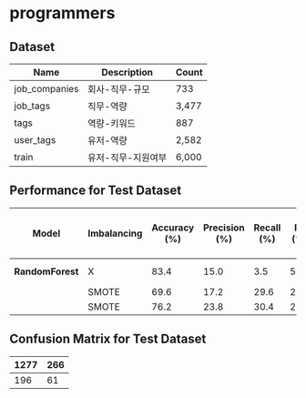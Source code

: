 # programmers


## Dataset

|        Name       | Description | Count |
| ----------------- | ----------- | ----- |
|   job_companies   | 회사-직무-규모 |  733  |
|  job_tags  | 직무-역량 | 3,477 |
|  tags | 역량-키워드 | 887 |
|  user_tags | 유저-역량 | 2,582 |
|   train  | 유저-직무-지원여부 | 6,000 |


## Performance for Test Dataset

|   Model    |       Imbalancing      | Accuracy (%) | Precision (%) | Recall (%) | F1 (%) | ROC-AUC Score (%) | iteration |
|  ----------   | ---------------- | -------------- | ----------- | ------------------ | --------------- | ---------------- | -------- |
|  **RandomForest**   |   X   |    83.4    |     15.0    |        3.5        |      5.7       |       50.1       | ------- |
|                     |  SMOTE |      69.6      |   17.2  |      29.6      |    21.7     |     52.9     | 1 |
|                     |  SMOTE |      76.2     |   23.8  |      30.4      |    26.7     |     57.1     | 2 |


## Confusion Matrix for Test Dataset
|   1277  |   266   | 
|  ----------   | ---------------- |
|  196   | 61 | 
